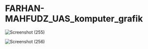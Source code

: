 # FARHAN-MAHFUDZ_UAS_komputer_grafik


![Screenshot (255)](https://github.com/Desti-Afiah12/FARHAN-MAHFUDZ_UAS_komputer_grafik/assets/59700071/e3824d65-54fe-4fcb-805a-20d5d5301265)

![Screenshot (256)](https://github.com/Desti-Afiah12/FARHAN-MAHFUDZ_UAS_komputer_grafik/assets/59700071/67a785dd-4ba3-4284-a75d-dc443b0b9be5)


